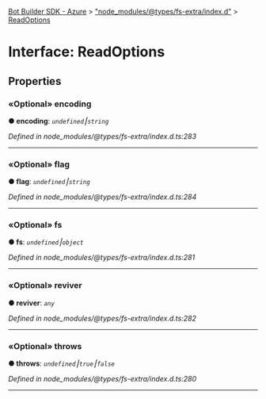 [Bot Builder SDK - Azure](../README.md) > ["node_modules/@types/fs-extra/index.d"](../modules/_node_modules__types_fs_extra_index_d_.md) > [ReadOptions](../interfaces/_node_modules__types_fs_extra_index_d_.readoptions.md)



# Interface: ReadOptions


## Properties
<a id="encoding"></a>

### «Optional» encoding

**●  encoding**:  *`undefined`⎮`string`* 

*Defined in node_modules/@types/fs-extra/index.d.ts:283*





___

<a id="flag"></a>

### «Optional» flag

**●  flag**:  *`undefined`⎮`string`* 

*Defined in node_modules/@types/fs-extra/index.d.ts:284*





___

<a id="fs"></a>

### «Optional» fs

**●  fs**:  *`undefined`⎮`object`* 

*Defined in node_modules/@types/fs-extra/index.d.ts:281*





___

<a id="reviver"></a>

### «Optional» reviver

**●  reviver**:  *`any`* 

*Defined in node_modules/@types/fs-extra/index.d.ts:282*





___

<a id="throws"></a>

### «Optional» throws

**●  throws**:  *`undefined`⎮`true`⎮`false`* 

*Defined in node_modules/@types/fs-extra/index.d.ts:280*





___


